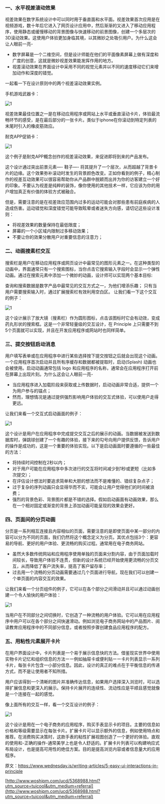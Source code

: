 ### 一、水平视差滚动效果
视差效果在数字系统设计中可以同时用于垂直面和水平面。视差效果首次应用是在视频游戏，数十年后它进入了网页设计应用中，然后渐渐的又进入了移动应用程序，使用静态或缓慢移动的背景图像与快速移动的前景图像，创建一个多层次的3D滚动效果。这使用户体验更加身临其境，以其微妙之处吸引用户。为什么这会让人眼前一亮-

- 数字屏幕是一个二维空间，但是设计师能在他们的平面像素屏幕上做有深度和广度的创意，这就是微妙视差效果能发挥作用的地方。
- 视差滚动效果在界面设计中采用不同的视觉元素并以不同的速度移动它们来增加动作和深度的错觉。

一起看一下在设计原则中的两个视差滚动效果实例。

手机游戏武器卡：

![1](./assets/39/1.webp)

视差效果最佳位置之一是在移动应用程序或网站上水平或垂直滚动卡片，体验最流畅环节的感受，是在最后部分的一张卡片。类似于iphone在你滚动到特定列表的末尾时引入的橡皮筋效应。

耐克APP促销卡：

![1](./assets/39/2.webp)


这个例子是耐克APP概念创作的视差滚动效果，来促进即将到来的产品发布。

这个设计通过突出前景元素—- 鞋子—- 将其提升了一个层次，从而超越了背景卡片的边缘。这个效果弥补滚动时发生的背景颜色改变。正如你看到的例子，精心制作的视差互动效果可以很容易帮助你从产品群中脱颖而出并为你的访客建立一个好的印象。不要认为视差是纯粹的装饰，像你使用的其他技术一样，它应该为你的用户增加真正有价值的体验方式被融合。

但是，需要注意的是在视差效应范围内过多的运动可能会对那些患有前庭疾病的人造成伤害。运动错觉和深度错觉可能导致眩晕或者迷失方向感，请切记这些设计准则：

- 将视差效果的数量保持在最低限度；
- 屏幕的一个小区域内限制过多移动效果；
- 不要让你的效果分散用户对重要信息的注意力；

### 二、动画搜素栏交互
搜索栏是用户在移动应用程序或网页设计中最常见的图形元素之一。在这种类型的动画中，界面通常只有一个搜索图标，当你点击它搜索输入字段时会显示一个弹性动画。通过在搜索元素中添加一个微妙的动画，设计师可以实现两个基本目标:

查询和搜索数据是数字产品中最常见的交互方式之一，为他们增添乐趣；
只有当用户需要搜索输入时，通过扩展搜索栏有效利用空白区。
让我们看一下这个交互的例子：

![1](./assets/39/3.webp)

这个设计展示了放大镜（搜素栏）作为圆形图标，点击该图标时它会有动效，变成药丸形状的搜索框。这是一个非常轻量级的交互设计，在 Principle 上只需要不到5个页面就可以实现，并且在开发应用程序或网站时也同样简单。

### 三、提交按钮启动消息
用户填写表单或在应用程序中进行某些选择按下提交按钮之后就会出现这个动画。一个应用程序首次启动并且所有序缓存和数据都被提取时，启动(Splash) 动画也会被使用。启动动画通常包括 logo 和应用程序的名称，通常会在应用程序打开前在屏幕上出现片刻。为什么这会让人眼前一亮-

- 当应用程序进入加载阶段来获取或上传数据时，启动动画非常合适，提供一个为用户参与的锚点；
- 然而，理想情况是通过提供强烈影响用户体验的交互式体验，可以使用户走得更远。

让我们来看一个交互式启动画面的例子：

![1](./assets/39/4.webp)

这个设计是用户在应用程序中完成提交交互之后的展示的动画。当数据被发送到数据库时，弹跳球创建了一个有趣的体验，接下来的勾号向用户提供反馈，告诉用户的操作是成功的，这是一个重要的体验实现。以下是启动画面时要遵循的一些最佳的方法：

- 将持续时间控制在2秒以内；
- 对于用户可能在应用程序中多次进行的交互将时间减少到1秒或更短（比如多次提交）；
- 在评估设计想法时要追求简单和大胆的想法而不是难懂的、错综复杂点子；
- 过于复杂的序列动画只会显得华而不实，可能会让用户觉得他们的时间被浪费；
- 强烈的背景色彩、背景图片都是不错的选择。假如启动画面有动画效果，那么在一个相对固定或渐变的背景上添加动画可能呈现的效果会更好。

### 四、页面间的分页动画
分页是一系列相互连接且内容相似的页面，需要注意的是即使页面中某一部分的内容可以分为不同的页面，我们仍然将这个概念定义为分页。其优点包括3个：更容易的导航、更好的用户体验、更流畅的购买过程。通常用在电子商务网站。

- 虽然大多数传统网站和应用程序使用单独的页面来分割内容，由于页面加载时间较长，导致用户体验不连贯，但新的设计系统已经开始使用更流畅的分页交互，从而降低了客户流失率，提高了客户留存率；
- 过去用一个流畅的分页动画需要通过几个页面进行导航，现在我们可以创建一个单页面的内容交互的效果。

让我们来看一个分页组件的例子，它可以在各个部分之间滑动并且可以通过动画创建一个令人愉快的用户体验：

![1](./assets/39/5.webp)

当用户在不同部分之间切换时，它创造了一种流畅的用户体验。它可以用在应用程序中用户可以在各个部分之间快速滑动。例如浏览电子商务网站中的产品图片、阅读教育应用程序中的不同部分信息，或者按照步骤创建食品应用程序的配方。

### 五、用粘性元素展开卡片
在用户界面设计中，卡片列表是一个易于展示信息快的方法。借鉴现实世界中使用实物卡片记忆和组织信息的方法ーー例如抽屉卡或便利贴ーー卡片列表显示一系列卡片，每张卡片包含一小部分信息。因此，设计的真正的难点在于平衡信息的传递方式，而不是让使用者不知所措。

用户应该得到一个清晰的图片并准确传达信息，如果用户选择深入浏览时，可以选择扩展信息和更深入的展示。保持卡片展开的连续性、流动性应是平顺且感觉就像是一个连接在一起的感觉。

像上面所有的交互一样，看一个交互设计的例子：

![1](./assets/39/6.webp)

这个设计是用在一个电子商务的应用程序，购买手表显示卡的项目。主要的信息如价格和等级需要显示在每张卡片。扩展卡片可以显示额外的信息，例如使用特点和推荐。在消费购买决策时，这款手表的粘性扩展视图创造了一个更好的体验。直观的使用和-正确的操作-通常美学上也是令人舒适的。扩展卡片列表可以构建响应式布局设计，也是提高可用性的绝佳方案。目的是提高浏览内容或者信息量大的应用程序。

原文：https://www.wednesday.is/writing-articles/5-easy-ui-interactions-in-principle

[http://www.woshipm.com/ucd/5368988.html?utm_source=tuicool&utm_medium=referral](http://www.woshipm.com/ucd/5368988.html?utm_source=tuicool&utm_medium=referral)